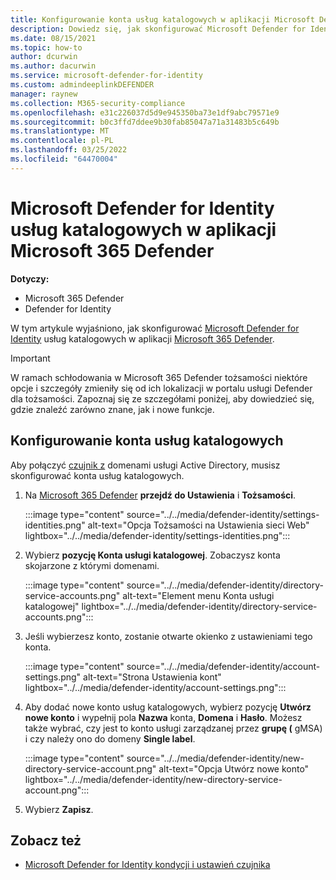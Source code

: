 ```yaml
---
title: Konfigurowanie konta usług katalogowych w aplikacji Microsoft Defender for Identity
description: Dowiedz się, jak skonfigurować Microsoft Defender for Identity usług katalogowych w programie Microsoft 365 Defender
ms.date: 08/15/2021
ms.topic: how-to
author: dcurwin
ms.author: dacurwin
ms.service: microsoft-defender-for-identity
ms.custom: admindeeplinkDEFENDER
manager: raynew
ms.collection: M365-security-compliance
ms.openlocfilehash: e31c226037d5d9e945350ba73e1df9abc79571e9
ms.sourcegitcommit: b0c3ffd7ddee9b30fab85047a71a31483b5c649b
ms.translationtype: MT
ms.contentlocale: pl-PL
ms.lasthandoff: 03/25/2022
ms.locfileid: "64470004"
---
```

# <a name="microsoft-defender-for-identity-directory-services-account-in-microsoft-365-defender"></a>Microsoft Defender for Identity usług katalogowych w aplikacji Microsoft 365 Defender

**Dotyczy:**

- Microsoft 365 Defender
- Defender for Identity

W tym artykule wyjaśniono, jak skonfigurować [Microsoft Defender for Identity](/defender-for-identity) usług katalogowych w aplikacji [Microsoft 365 Defender](/microsoft-365/security/defender/overview-security-center).

>[!IMPORTANT]
>W ramach schłodowania w Microsoft 365 Defender tożsamości niektóre opcje i szczegóły zmieniły się od ich lokalizacji w portalu usługi Defender dla tożsamości. Zapoznaj się ze szczegółami poniżej, aby dowiedzieć się, gdzie znaleźć zarówno znane, jak i nowe funkcje.

## <a name="configure-directory-services-account"></a>Konfigurowanie konta usług katalogowych

Aby połączyć [czujnik z](sensor-health.md#add-a-sensor) domenami usługi Active Directory, musisz skonfigurować konta usług katalogowych.

1. Na <a href="https://go.microsoft.com/fwlink/p/?linkid=2077139" target="_blank">Microsoft 365 Defender</a> **przejdź do Ustawienia** i **Tożsamości**.

   :::image type="content" source="../../media/defender-identity/settings-identities.png" alt-text="Opcja Tożsamości na Ustawienia sieci Web" lightbox="../../media/defender-identity/settings-identities.png":::


1. Wybierz **pozycję Konta usługi katalogowej**. Zobaczysz konta skojarzone z którymi domenami.

   :::image type="content" source="../../media/defender-identity/directory-service-accounts.png" alt-text="Element menu Konta usługi katalogowej" lightbox="../../media/defender-identity/directory-service-accounts.png":::

1. Jeśli wybierzesz konto, zostanie otwarte okienko z ustawieniami tego konta.

   :::image type="content" source="../../media/defender-identity/account-settings.png" alt-text="Strona Ustawienia kont" lightbox="../../media/defender-identity/account-settings.png":::

1. Aby dodać nowe konto usług katalogowych, wybierz pozycję **Utwórz nowe konto** i wypełnij pola **Nazwa** konta, **Domena** i **Hasło**. Możesz także wybrać, czy jest to konto usługi zarządzanej przez **grupę (** gMSA) i czy należy ono do domeny **Single label**.

   :::image type="content" source="../../media/defender-identity/new-directory-service-account.png" alt-text="Opcja Utwórz nowe konto" lightbox="../../media/defender-identity/new-directory-service-account.png":::

1. Wybierz **Zapisz**.

## <a name="see-also"></a>Zobacz też

- [Microsoft Defender for Identity kondycji i ustawień czujnika](sensor-health.md)
